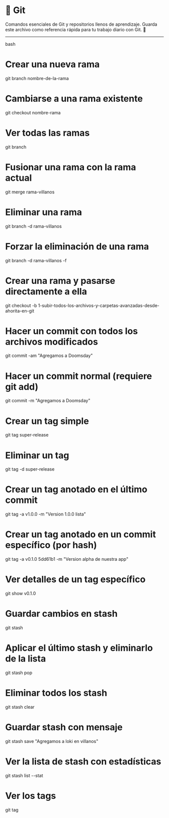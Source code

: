 # 🧠 Git

Comandos esenciales de Git y repositorios llenos de aprendizaje. Guarda este archivo como referencia rápida para tu trabajo diario con Git. 🚀

---

bash
# Crear una nueva rama
git branch nombre-de-la-rama

# Cambiarse a una rama existente
git checkout nombre-rama

# Ver todas las ramas
git branch

# Fusionar una rama con la rama actual
git merge rama-villanos

# Eliminar una rama
git branch -d rama-villanos

# Forzar la eliminación de una rama
git branch -d rama-villanos -f

# Crear una rama y pasarse directamente a ella
git checkout -b 1-subir-todos-los-archivos-y-carpetas-avanzadas-desde-ahorita-en-git

# Hacer un commit con todos los archivos modificados
git commit -am "Agregamos a Doomsday"

# Hacer un commit normal (requiere git add)
git commit -m "Agregamos a Doomsday"

# Crear un tag simple
git tag super-release

# Eliminar un tag
git tag -d super-release

# Crear un tag anotado en el último commit
git tag -a v1.0.0 -m "Version 1.0.0 lista"

# Crear un tag anotado en un commit específico (por hash)
git tag -a v0.1.0 5dd61b1 -m "Version alpha de nuestra app"

# Ver detalles de un tag específico
git show v0.1.0

# Guardar cambios en stash
git stash

# Aplicar el último stash y eliminarlo de la lista
git stash pop

# Eliminar todos los stash
git stash clear

# Guardar stash con mensaje
git stash save "Agregamos a loki en villanos"

# Ver la lista de stash con estadísticas
git stash list --stat

# Ver los tags 
git tag


